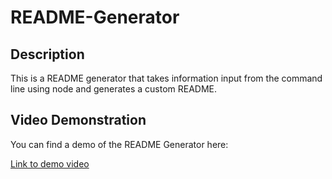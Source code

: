 # README-Generator

## Description

This is a README generator that takes information input from the command line using node and generates a custom README.

## Video Demonstration
You can find a demo of the README Generator here:

[Link to demo video](https://drive.google.com/file/d/1fh5pfJ30ZAFvnT0ZIk1FvpWiLKwthuz-/view)